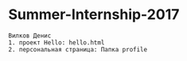 # Summer-Internship-2017
	Вилков Денис
	1. проект Hello: hello.html
	2. персональная страница: Папка profile